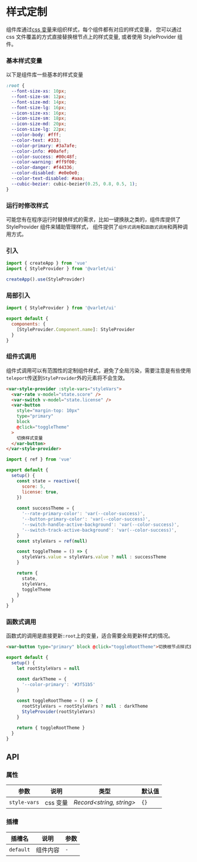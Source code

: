 # 样式定制

组件库通过[css 变量](https://developer.mozilla.org/zh-CN/docs/Web/CSS/Using_CSS_custom_properties)来组织样式，每个组件都有对应的样式变量，
您可以通过 css 文件覆盖的方式直接替换根节点上的样式变量, 或者使用 StyleProvider 组件。

### 基本样式变量

以下是组件库一些基本的样式变量

```css
:root {
  --font-size-xs: 10px;
  --font-size-sm: 12px;
  --font-size-md: 14px;
  --font-size-lg: 16px;
  --icon-size-xs: 16px;
  --icon-size-sm: 18px;
  --icon-size-md: 20px;
  --icon-size-lg: 22px;
  --color-body: #fff;
  --color-text: #333;
  --color-primary: #3a7afe;
  --color-info: #00afef;
  --color-success: #00c48f;
  --color-warning: #ff9f00;
  --color-danger: #f44336;
  --color-disabled: #e0e0e0;
  --color-text-disabled: #aaa;
  --cubic-bezier: cubic-bezier(0.25, 0.8, 0.5, 1);
}
```

### 运行时修改样式

可能您有在程序运行时替换样式的需求，比如一键换肤之类的，组件库提供了 StyleProvider 组件来辅助管理样式，
组件提供了`组件式调用`和`函数式调用`和两种调用方式。

### 引入

```js
import { createApp } from 'vue'
import { StyleProvider } from '@varlet/ui'

createApp().use(StyleProvider)
```

### 局部引入

```js
import { StyleProvider } from '@varlet/ui'

export default {
  components: {
    [StyleProvider.Component.name]: StyleProvider
  }
}
```

### 组件式调用

组件式调用可以有范围性的定制组件样式，避免了全局污染，需要注意是有些使用`teleport`传送到`StyleProvider`外的元素将不会生效。

```html
<var-style-provider :style-vars="styleVars">
  <var-rate v-model="state.score" />
  <var-switch v-model="state.license" />
  <var-button 
    style="margin-top: 10px" 
    type="primary"
    block
    @click="toggleTheme"
  >
    切换样式变量
  </var-button>
</var-style-provider>
```

```js
import { ref } from 'vue'

export default {
  setup() {
    const state = reactive({
      score: 5,
      license: true,
    })
   
    const successTheme = {
      '--rate-primary-color': 'var(--color-success)',
      '--button-primary-color': 'var(--color-success)',
      '--switch-handle-active-background': 'var(--color-success)',
      '--switch-track-active-background': 'var(--color-success)',
    }
    const styleVars = ref(null)

    const toggleTheme = () => {
      styleVars.value = styleVars.value ? null : successTheme
    }

    return {
      state,
      styleVars,
      toggleTheme
    }
  }
}
```

### 函数式调用

函数式的调用是直接更新`:root`上的变量，适合需要全局更新样式的情况。

```html
<var-button type="primary" block @click="toggleRootTheme">切换根节点样式变量</var-button>
```

```js
export default {
  setup() {
    let rootStyleVars = null

    const darkTheme = {
      '--color-primary': '#3f51b5'
    }
    
    const toggleRootTheme = () => {
      rootStyleVars = rootStyleVars ? null : darkTheme
      StyleProvider(rootStyleVars)
    }

    return { toggleRootTheme }
  }
}
```

## API

### 属性

| 参数 | 说明 | 类型 | 默认值 | 
| --- | --- | --- | --- | 
| `style-vars` | css 变量 | _Record<string, string>_ | `{}` |

### 插槽

| 插槽名 | 说明 | 参数 |
| --- | --- | --- |
| `default` | 组件内容 | `-` |